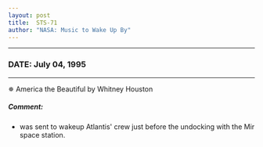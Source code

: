 ```yaml
---
layout: post
title:  STS-71
author: "NASA: Music to Wake Up By"
---
```


----
### DATE: July 04, 1995
----
✵ America the Beautiful by Whitney Houston

##### Comment:
* was sent to wakeup Atlantis' crew just before the undocking with the Mir space station.

